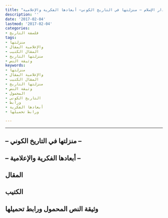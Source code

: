 ```yaml
---
title: "الصراعات في دار الإسلام – منزلتها في التاريخ الكوني– أبعادها الفكرية والإعلامية"
description: ''
date: '2017-02-04'
lastmod: '2017-02-04'
categories:
- فلسفة التاريخ
tags:
- منزلتها
- والإعلامية المقال
- المقال الكتيب
- منزلتها التاريخ
- وثيقة النص
keywords:
- منزلتها
- والإعلامية المقال
- المقال الكتيب
- منزلتها التاريخ
- وثيقة النص
- المحمول
- التاريخ الكوني
- ورابط
- أبعادها الفكرية
- ورابط تحميلها

---
```

****

## **– منزلتها في التاريخ الكوني –**

## **– أبعادها الفكرية والإعلامية –**

## المقال

## الكتيب

## وثيقة النص المحمول ورابط تحميلها

###
